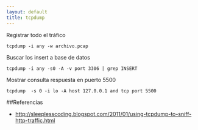 ```yaml
---
layout: default
title: tcpdump
---
```


Registrar todo el tráfico

    tcpdump -i any -w archivo.pcap

Buscar los insert a base de datos

    tcpdump -i any -s0 -A -v port 3306 | grep INSERT

Mostrar consulta respuesta en puerto 5500

    tcpdump  -s 0 -i lo -A host 127.0.0.1 and tcp port 5500

##Referencias

* http://sleeplesscoding.blogspot.com/2011/01/using-tcpdump-to-sniff-http-traffic.html
